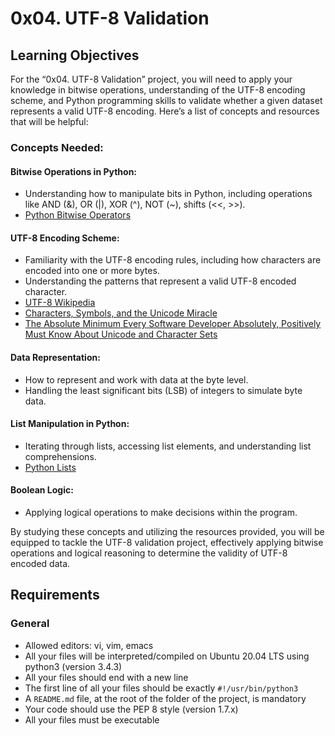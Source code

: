 # 0x04. UTF-8 Validation

## Learning Objectives

For the “0x04. UTF-8 Validation” project, you will need to apply your knowledge in bitwise operations, understanding of the UTF-8 encoding scheme, and Python programming skills to validate whether a given dataset represents a valid UTF-8 encoding. Here’s a list of concepts and resources that will be helpful:

### Concepts Needed:

#### Bitwise Operations in Python:

- Understanding how to manipulate bits in Python, including operations like AND (&), OR (|), XOR (^), NOT (~), shifts (<<, >>).
- [Python Bitwise Operators](https://wiki.python.org/moin/BitwiseOperators)

#### UTF-8 Encoding Scheme:

- Familiarity with the UTF-8 encoding rules, including how characters are encoded into one or more bytes.
- Understanding the patterns that represent a valid UTF-8 encoded character.
- [UTF-8 Wikipedia](https://intranet.alxswe.com/rltoken/oqFi6P1hNvp9aSuNv---IQ)
- [Characters, Symbols, and the Unicode Miracle](https://intranet.alxswe.com/rltoken/d--jVK8sBSlhkosu7pFzdw)
- [The Absolute Minimum Every Software Developer Absolutely, Positively Must Know About Unicode and Character Sets](https://www.joelonsoftware.com/2003/10/08/the-absolute-minimum-every-software-developer-absolutely-positively-must-know-about-unicode-and-character-sets-no-excuses/)

#### Data Representation:

- How to represent and work with data at the byte level.
- Handling the least significant bits (LSB) of integers to simulate byte data.

#### List Manipulation in Python:

- Iterating through lists, accessing list elements, and understanding list comprehensions.
- [Python Lists](https://docs.python.org/3/tutorial/datastructures.html#more-on-lists)

#### Boolean Logic:

- Applying logical operations to make decisions within the program.

By studying these concepts and utilizing the resources provided, you will be equipped to tackle the UTF-8 validation project, effectively applying bitwise operations and logical reasoning to determine the validity of UTF-8 encoded data.

## Requirements

### General

- Allowed editors: vi, vim, emacs
- All your files will be interpreted/compiled on Ubuntu 20.04 LTS using python3 (version 3.4.3)
- All your files should end with a new line
- The first line of all your files should be exactly `#!/usr/bin/python3`
- A `README.md` file, at the root of the folder of the project, is mandatory
- Your code should use the PEP 8 style (version 1.7.x)
- All your files must be executable
